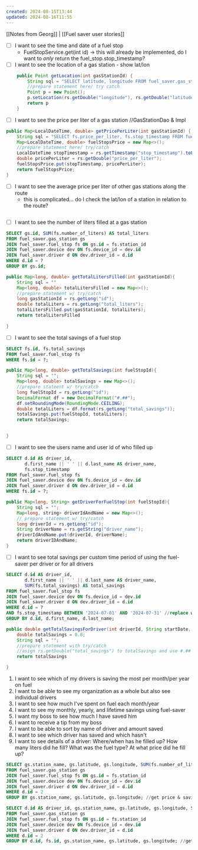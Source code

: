 ```yaml
---
created: 2024-08-15T13:44
updated: 2024-08-16T11:55
---
```

[[Notes from Georg]] | [[Fuel saver user stories]] 

- [ ]  I want to see the time and date of a fuel stop
	-  FuelStopService.get(int id) -> this will already be implemented, do I want to *only* return the fuel_stop.stop_timestamp? 
- [ ]  I want to see the location of a gas station - show lat/lon 
```java
	public Point getLocation(int gasStationId) {
		String sql = "SELECT latitude, longitude FROM fuel_saver.gas_station WHERE id = ?";
		//prepare statement here/ try catch
		Point p = new Point();
		p.setLocation(rs.getDouble("longitude"), rs.getDouble("latitude"));
		return p	
	} 
```

- [ ]  I want to see the price per liter of a gas station //GasStationDao & Impl
```java
public Map<LocalDateTime, double> getPricePerLiter(int gasStationId) {
	String sql = "SELECT fs.price_per_liter, fs.stop_timestamp FROM fuel_saver.fuel_stop fs JOIN fuel_saver.gas_station gs ON fs.station_id = gs.id WHERE gs.id = ?"
	Map<LocalDateTime, double> fuelStopsPrice = new Map<>();
	//prepare statement here/ try/catch
	LocalDateTime stopTimestamp = rs.getTimestamp("stop_timestamp").toLocalDate();
	double pricePerLiter = rs.getDouble("price_per_liter");
	fuelStopsPrice.put(stopTimestamp, pricePerLiter);
	return fuelStopsPrice;
}
```
- [ ] I want to see the average price per liter of other gas stations along the route
	- this is complicated... do I check the lat/lon of a station in relation to the route?
```java

```
- [ ] I want to see the number of liters filled at a gas station 
```sql
SELECT gs.id, SUM(fs.number_of_liters) AS total_liters
FROM fuel_saver.gas_station gs
JOIN fuel_saver.fuel_stop fs ON gs.id = fs.station_id
JOIN fuel_saver.device dev ON fs.device_id = dev.id
JOIN fuel_saver.driver d ON dev.driver_id = d.id
WHERE d.id = ?
GROUP BY gs.id;
```
```java
public Map<long, double> getTotalLitersFilled(int gasStationId){
	String sql = "" 
	Map<long, double> totalLitersFilled = new Map<>();
	//prepare statement w/ try/catch
	long gasStationId = rs.getLong("id");
	double totalLiters = rs.getLong("total_liters");
	totalLitersFilled.put(gasStationId, totalLiters);
	return totalLitersFilled 
	
}
```

- [ ] I want to see the total savings of a fuel stop
```sql 
SELECT fs.id, fs.total_savings
FROM fuel_saver.fuel_stop fs
WHERE fs.id = ?;

```
```java
public Map<long, double> getTotalSavings(int fuelStopId){
	String sql = "";
	Map<long, double> totalSavings = new Map<>();
	//prepare stateent w/ try/catch
	long fuelStopId = rs.getLong("id");
	DecimalFormat df = new DecimalFormat("#.##");
	df.setRoundingMode(RoundingMode.CEILING);
	double totalLiters = df.format(rs.getLong("total_savings"));
	totalSavings.put(fuelStopId, totalLiters);
	return totalSavings;
	

}
```

- [ ] I want to see the users name and user id of who filled up
```sql
SELECT d.id AS driver_id, 
       d.first_name || ' ' || d.last_name AS driver_name, 
       fs.stop_timestamp
FROM fuel_saver.fuel_stop fs
JOIN fuel_saver.device dev ON fs.device_id = dev.id
JOIN fuel_saver.driver d ON dev.driver_id = d.id
WHERE fs.id = ?;
```
```java
public Map<long, String> getDriverForFuelStop(int fuelStopId){
	String sql = "";
	Map<long, string> driverIdAndName = new Map<>();
	// prepare statement w/ try/catch
	long driverId = rs.getLong("id");
	String driverName = rs.getString("driver_name");
	driverIdAndName.put(driverId, driverName);
	return driverIDAndName; 
}
```

- [ ] I want to see total savings per custom time period of using the fuel-saver per driver or for all drivers
```SQL
SELECT d.id AS driver_id, 
       d.first_name || ' ' || d.last_name AS driver_name, 
       SUM(fs.total_savings) AS total_savings
FROM fuel_saver.fuel_stop fs
JOIN fuel_saver.device dev ON fs.device_id = dev.id
JOIN fuel_saver.driver d ON dev.driver_id = d.id
WHERE d.id = ?
AND fs.stop_timestamp BETWEEN '2024-07-01' AND '2024-07-31' //replace with ? 
GROUP BY d.id, d.first_name, d.last_name;
```
```java
public double getTotalSavingsForDriver(int driverId, String startDate, String endDate){ //string? What else is more type safe? 
	double totalSavings = 0.0;
	String sql = "";
	//prepare statement with try/catch
	//asign rs.getDouble("total_savings") to totalSavings and use #.## format
	return totalSavings

}
```


1. I want to see which of my drivers is saving the most per month/per year on fuel
2. I want to be able to see my organization as a whole but also see individual drivers
3. I want to see how much I've spent on fuel each month/year
4. I want to see my monthly, yearly, and lifetime savings using fuel-saver
5. I want my boss to see how much I have saved him
6. I want to receive a tip from my boss
7. I want to be able to sort by name of driver and amount saved
8. I want to see which driver has saved and which hasn't
9. I want to see details of a driver: Where/when has he filled up? How many liters did he fill? What was the fuel type? At what price did he fill up?



```sql
SELECT gs.station_name, gs.latitude, gs.longitude, SUM(fs.number_of_liters) AS total_liters, SUM(fs.price_per_liter) AS total_price, SUM(fs.total_savings) AS total_savings
FROM fuel_saver.gas_station gs
JOIN fuel_saver.fuel_stop fs ON gs.id = fs.station_id
JOIN fuel_saver.device dev ON fs.device_id = dev.id
JOIN fuel_saver.driver d ON dev.driver_id = d.id
WHERE d.id = 2
GROUP BY gs.station_name, gs.latitude, gs.longitude; //get price & savings

SELECT d.id AS driver_id, gs.station_name, gs.latitude, gs.longitude, SUM(fs.number_of_liters) AS total_liters, fs.id AS fuel_stop_id
FROM fuel_saver.gas_station gs
JOIN fuel_saver.fuel_stop fs ON gs.id = fs.station_id
JOIN fuel_saver.device dev ON fs.device_id = dev.id
JOIN fuel_saver.driver d ON dev.driver_id = d.id
WHERE d.id = 2
GROUP BY d.id, fs.id, gs.station_name, gs.latitude, gs.longitude; //get driver id, fs.id, gs.name, & lat lon
```